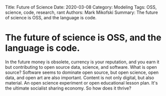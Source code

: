 Title: Future of Science
Date: 2020-03-08
Category: Modeling
Tags: OSS, science, code, research, rant
Authors: Mark Mikofski
Summary: The future of science is OSS, and the language is code.

# The future of science is OSS, and the language is code.

In the future money is obsolete, currency is your reputation, and you earn it
but contributing to open source data, science, and software. What is open
source? Software seems to dominate open source, but open science, open data,
and open art are also important. Content is not only digital, but also
material. An open science experiment or open educational lesson plan. It's the
ultimate socialist sharing economy. So how does it thrive?
